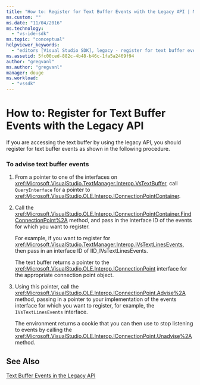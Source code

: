 ```yaml
---
title: "How to: Register for Text Buffer Events with the Legacy API | Microsoft Docs"
ms.custom: ""
ms.date: "11/04/2016"
ms.technology: 
  - "vs-ide-sdk"
ms.topic: "conceptual"
helpviewer_keywords: 
  - "editors [Visual Studio SDK], legacy - register for text buffer events"
ms.assetid: 5fc00ced-882c-4b48-b46c-1fa5a2469f94
author: "gregvanl"
ms.author: "gregvanl"
manager: douge
ms.workload: 
  - "vssdk"
---
```

# How to: Register for Text Buffer Events with the Legacy API
If you are accessing the text buffer by using the legacy API, you should register for text buffer events as shown in the following procedure.  
  
### To advise text buffer events  
  
1.  From a pointer to one of the interfaces on <xref:Microsoft.VisualStudio.TextManager.Interop.VsTextBuffer>, call `QueryInterface` for a pointer to <xref:Microsoft.VisualStudio.OLE.Interop.IConnectionPointContainer>.  
  
2.  Call the <xref:Microsoft.VisualStudio.OLE.Interop.IConnectionPointContainer.FindConnectionPoint%2A> method, and pass in the interface ID of the events for which you want to register.  
  
     For example, if you want to register for <xref:Microsoft.VisualStudio.TextManager.Interop.IVsTextLinesEvents>, then pass in an interface ID of IID_IVsTextLinesEvents.  
  
     The text buffer returns a pointer to the <xref:Microsoft.VisualStudio.OLE.Interop.IConnectionPoint> interface for the appropriate connection point object.  
  
3.  Using this pointer, call the <xref:Microsoft.VisualStudio.OLE.Interop.IConnectionPoint.Advise%2A> method, passing in a pointer to your implementation of the events interface for which you want to register, for example, the `IVsTextLinesEvents` interface.  
  
     The environment returns a cookie that you can then use to stop listening to events by calling the <xref:Microsoft.VisualStudio.OLE.Interop.IConnectionPoint.Unadvise%2A> method.  
  
## See Also  
 [Text Buffer Events in the Legacy API](../extensibility/text-buffer-events-in-the-legacy-api.md)